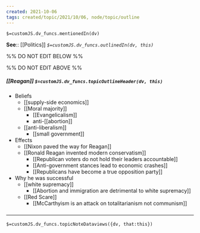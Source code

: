 ```yaml
---
created: 2021-10-06
tags: created/topic/2021/10/06, node/topic/outline
---
```

`$=customJS.dv_funcs.mentionedIn(dv)`


**See**:: [[Politics]]
*`$=customJS.dv_funcs.outlinedIn(dv, this)`*

%% DO NOT EDIT BELOW %%

%% DO NOT EDIT ABOVE %%
##### [[Reagan]] `$=customJS.dv_funcs.topicOutlineHeader(dv, this)`

- Beliefs
	- [[supply-side economics]]
	- [[Moral majority]]
		- [[Evangelicalism]]
		- anti-[[abortion]]
	- [[anti-liberalism]]
		- [[small government]]
- Effects
	- [[Nixon paved the way for Reagan]]
	- [[Ronald Reagan invented modern conservatism]]
		- [[Republican voters do not hold their leaders accountable]]
		- [[Anti-government stances lead to economic crashes]]	
		- [[Republicans have become a true opposition party]]
- Why he was successful
	- [[white supremacy]]
		- [[Abortion and immigration are detrimental to white supremacy]]
	- [[Red Scare]]
		- [[McCarthyism is an attack on totalitarianism not communism]]

### <hr class="dataviews"/>

`$=customJS.dv_funcs.topicNoteDataviews({dv, that:this})`

